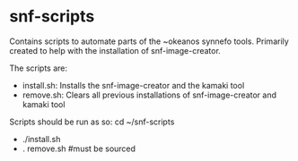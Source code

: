 snf-scripts
===========

Contains scripts to automate parts of the ~okeanos synnefo tools. Primarily created to help with the installation of snf-image-creator.

The scripts are:
* install.sh: Installs the snf-image-creator and the kamaki tool
* remove.sh: Clears all previous installations of snf-image-creator and kamaki tool

Scripts should be run as so:
cd ~/snf-scripts
* ./install.sh
* . remove.sh #must be sourced
